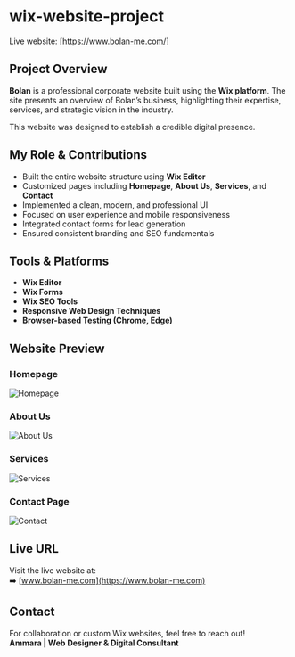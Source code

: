 # wix-website-project
Live website: [https://www.bolan-me.com/]

## Project Overview
**Bolan** is a professional corporate website built using the **Wix platform**. The site presents an overview of Bolan’s business, highlighting their expertise, services, and strategic vision in the industry.

This website was designed to establish a credible digital presence.

## My Role & Contributions
- Built the entire website structure using **Wix Editor**
- Customized pages including **Homepage**, **About Us**, **Services**, and **Contact**
- Implemented a clean, modern, and professional UI
- Focused on user experience and mobile responsiveness
- Integrated contact forms for lead generation
- Ensured consistent branding and SEO fundamentals

## Tools & Platforms
- **Wix Editor**
- **Wix Forms**
- **Wix SEO Tools**
- **Responsive Web Design Techniques**
- **Browser-based Testing (Chrome, Edge)**

## Website Preview

### Homepage
![Homepage](./Screenshots/Home.png)

### About Us
![About Us](./Screenshots/About.png)

### Services
![Services](./Screenshots/Services.png)

### Contact Page
![Contact](./Screenshots/Contact.png)

## Live URL
Visit the live website at:  
➡️ [www.bolan-me.com](https://www.bolan-me.com)

## Contact
For collaboration or custom Wix websites, feel free to reach out!  
**Ammara | Web Designer & Digital Consultant**
